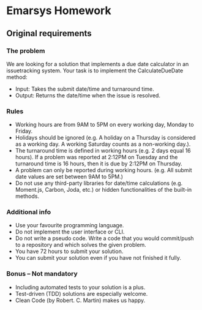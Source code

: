 # Emarsys Homework

## Original requirements
### The problem
We are looking for a solution that implements a due date calculator in an issuetracking
system. Your task is to implement the CalculateDueDate method:
* Input: Takes the submit date/time and turnaround time.
* Output: Returns the date/time when the issue is resolved.

### Rules
* Working hours are from 9AM to 5PM on every working day, Monday to Friday.
* Holidays should be ignored (e.g. A holiday on a Thursday is considered as a
working day. A working Saturday counts as a non-working day.).
* The turnaround time is defined in working hours (e.g. 2 days equal 16 hours).
If a problem was reported at 2:12PM on Tuesday and the turnaround time is
16 hours, then it is due by 2:12PM on Thursday.
* A problem can only be reported during working hours. (e.g. All submit date
values are set between 9AM to 5PM.)
* Do not use any third-party libraries for date/time calculations (e.g. Moment.js,
Carbon, Joda, etc.) or hidden functionalities of the built-in methods.

### Additional info
* Use your favourite programming language.
* Do not implement the user interface or CLI.
* Do not write a pseudo code. Write a code that you would commit/push to a
repository and which solves the given problem.
* You have 72 hours to submit your solution.
* You can submit your solution even if you have not finished it fully.

### Bonus – Not mandatory
* Including automated tests to your solution is a plus.
* Test-driven (TDD) solutions are especially welcome.
* Clean Code (by Robert. C. Martin) makes us happy.
